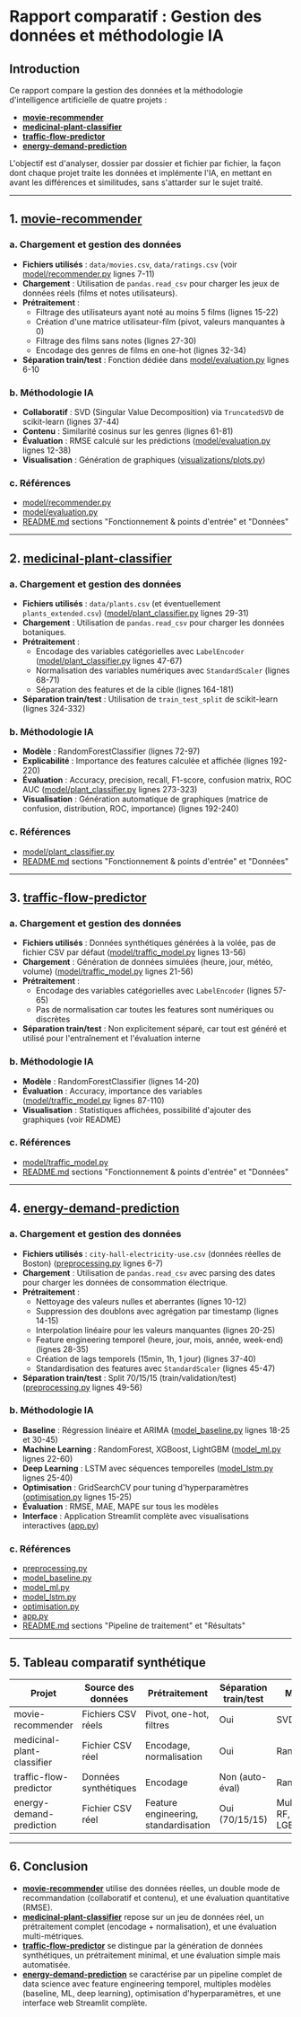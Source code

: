 # Rapport comparatif : Gestion des données et méthodologie IA

## Introduction
Ce rapport compare la gestion des données et la méthodologie d'intelligence artificielle de quatre projets :
- **[movie-recommender](https://github.com/Nano-a/movie-recommender)**
- **[medicinal-plant-classifier](https://github.com/Nano-a/medicinal-plant-classifier)**
- **[traffic-flow-predictor](https://github.com/Nano-a/traffic-flow-predictor)**
- **[energy-demand-prediction](https://github.com/Nano-a/energy-demand-prediction)**

L'objectif est d'analyser, dossier par dossier et fichier par fichier, la façon dont chaque projet traite les données et implémente l'IA, en mettant en avant les différences et similitudes, sans s'attarder sur le sujet traité.

---

## 1. [movie-recommender](https://github.com/Nano-a/movie-recommender)

### a. Chargement et gestion des données
- **Fichiers utilisés** : `data/movies.csv`, `data/ratings.csv` (voir [model/recommender.py](movie-recommender/model/recommender.py) lignes 7-11)
- **Chargement** : Utilisation de `pandas.read_csv` pour charger les jeux de données réels (films et notes utilisateurs).
- **Prétraitement** :
  - Filtrage des utilisateurs ayant noté au moins 5 films (lignes 15-22)
  - Création d'une matrice utilisateur-film (pivot, valeurs manquantes à 0)
  - Filtrage des films sans notes (lignes 27-30)
  - Encodage des genres de films en one-hot (lignes 32-34)
- **Séparation train/test** : Fonction dédiée dans [model/evaluation.py](movie-recommender/model/evaluation.py) lignes 6-10

### b. Méthodologie IA
- **Collaboratif** : SVD (Singular Value Decomposition) via `TruncatedSVD` de scikit-learn (lignes 37-44)
- **Contenu** : Similarité cosinus sur les genres (lignes 61-81)
- **Évaluation** : RMSE calculé sur les prédictions ([model/evaluation.py](movie-recommender/model/evaluation.py) lignes 12-38)
- **Visualisation** : Génération de graphiques ([visualizations/plots.py](movie-recommender/visualizations/plots.py))

### c. Références
- [model/recommender.py](movie-recommender/model/recommender.py)
- [model/evaluation.py](movie-recommender/model/evaluation.py)
- [README.md](movie-recommender/README.md) sections "Fonctionnement & points d'entrée" et "Données"

---

## 2. [medicinal-plant-classifier](https://github.com/Nano-a/medicinal-plant-classifier)

### a. Chargement et gestion des données
- **Fichiers utilisés** : `data/plants.csv` (et éventuellement `plants_extended.csv`) ([model/plant_classifier.py](medicinal-plant-classifier/model/plant_classifier.py) lignes 29-31)
- **Chargement** : Utilisation de `pandas.read_csv` pour charger les données botaniques.
- **Prétraitement** :
  - Encodage des variables catégorielles avec `LabelEncoder` ([model/plant_classifier.py](medicinal-plant-classifier/model/plant_classifier.py) lignes 47-67)
  - Normalisation des variables numériques avec `StandardScaler` (lignes 68-71)
  - Séparation des features et de la cible (lignes 164-181)
- **Séparation train/test** : Utilisation de `train_test_split` de scikit-learn (lignes 324-332)

### b. Méthodologie IA
- **Modèle** : RandomForestClassifier (lignes 72-97)
- **Explicabilité** : Importance des features calculée et affichée (lignes 192-220)
- **Évaluation** : Accuracy, precision, recall, F1-score, confusion matrix, ROC AUC ([model/plant_classifier.py](medicinal-plant-classifier/model/plant_classifier.py) lignes 273-323)
- **Visualisation** : Génération automatique de graphiques (matrice de confusion, distribution, ROC, importance) (lignes 192-240)

### c. Références
- [model/plant_classifier.py](medicinal-plant-classifier/model/plant_classifier.py)
- [README.md](medicinal-plant-classifier/README.md) sections "Fonctionnement & points d'entrée" et "Données"

---

## 3. [traffic-flow-predictor](https://github.com/Nano-a/traffic-flow-predictor)

### a. Chargement et gestion des données
- **Fichiers utilisés** : Données synthétiques générées à la volée, pas de fichier CSV par défaut ([model/traffic_model.py](traffic-flow-predictor/model/traffic_model.py) lignes 13-56)
- **Chargement** : Génération de données simulées (heure, jour, météo, volume) ([model/traffic_model.py](traffic-flow-predictor/model/traffic_model.py) lignes 21-56)
- **Prétraitement** :
  - Encodage des variables catégorielles avec `LabelEncoder` (lignes 57-65)
  - Pas de normalisation car toutes les features sont numériques ou discrètes
- **Séparation train/test** : Non explicitement séparé, car tout est généré et utilisé pour l'entraînement et l'évaluation interne

### b. Méthodologie IA
- **Modèle** : RandomForestClassifier (lignes 14-20)
- **Évaluation** : Accuracy, importance des variables ([model/traffic_model.py](traffic-flow-predictor/model/traffic_model.py) lignes 87-110)
- **Visualisation** : Statistiques affichées, possibilité d'ajouter des graphiques (voir README)

### c. Références
- [model/traffic_model.py](traffic-flow-predictor/model/traffic_model.py)
- [README.md](traffic-flow-predictor/README.md) sections "Fonctionnement & points d'entrée" et "Données"

---

## 4. [energy-demand-prediction](https://github.com/Nano-a/energy-demand-prediction)

### a. Chargement et gestion des données
- **Fichiers utilisés** : `city-hall-electricity-use.csv` (données réelles de Boston) ([preprocessing.py](energy-demand-prediction/preprocessing.py) lignes 6-7)
- **Chargement** : Utilisation de `pandas.read_csv` avec parsing des dates pour charger les données de consommation électrique.
- **Prétraitement** :
  - Nettoyage des valeurs nulles et aberrantes (lignes 10-12)
  - Suppression des doublons avec agrégation par timestamp (lignes 14-15)
  - Interpolation linéaire pour les valeurs manquantes (lignes 20-25)
  - Feature engineering temporel (heure, jour, mois, année, week-end) (lignes 28-35)
  - Création de lags temporels (15min, 1h, 1 jour) (lignes 37-40)
  - Standardisation des features avec `StandardScaler` (lignes 45-47)
- **Séparation train/test** : Split 70/15/15 (train/validation/test) ([preprocessing.py](energy-demand-prediction/preprocessing.py) lignes 49-56)

### b. Méthodologie IA
- **Baseline** : Régression linéaire et ARIMA ([model_baseline.py](energy-demand-prediction/model_baseline.py) lignes 18-25 et 30-45)
- **Machine Learning** : RandomForest, XGBoost, LightGBM ([model_ml.py](energy-demand-prediction/model_ml.py) lignes 22-60)
- **Deep Learning** : LSTM avec séquences temporelles ([model_lstm.py](energy-demand-prediction/model_lstm.py) lignes 25-40)
- **Optimisation** : GridSearchCV pour tuning d'hyperparamètres ([optimisation.py](energy-demand-prediction/optimisation.py) lignes 15-25)
- **Évaluation** : RMSE, MAE, MAPE sur tous les modèles
- **Interface** : Application Streamlit complète avec visualisations interactives ([app.py](energy-demand-prediction/app.py))

### c. Références
- [preprocessing.py](energy-demand-prediction/preprocessing.py)
- [model_baseline.py](energy-demand-prediction/model_baseline.py)
- [model_ml.py](energy-demand-prediction/model_ml.py)
- [model_lstm.py](energy-demand-prediction/model_lstm.py)
- [optimisation.py](energy-demand-prediction/optimisation.py)
- [app.py](energy-demand-prediction/app.py)
- [README.md](energy-demand-prediction/README.md) sections "Pipeline de traitement" et "Résultats"

---

## 5. Tableau comparatif synthétique

| Projet                      | Source des données         | Prétraitement         | Séparation train/test | Modèle IA                | Évaluation                |
|-----------------------------|---------------------------|-----------------------|----------------------|--------------------------|---------------------------|
| movie-recommender           | Fichiers CSV réels        | Pivot, one-hot, filtres| Oui                  | SVD, cosinus             | RMSE, visualisations      |
| medicinal-plant-classifier  | Fichier CSV réel          | Encodage, normalisation| Oui                  | RandomForest             | Accuracy, F1, ROC, etc.   |
| traffic-flow-predictor      | Données synthétiques      | Encodage              | Non (auto-éval)      | RandomForest             | Accuracy, importance      |
| energy-demand-prediction    | Fichier CSV réel          | Feature engineering, standardisation| Oui (70/15/15) | Multiple (LR, RF, XGB, LGBM, LSTM) | RMSE, MAE, MAPE |

---

## 6. Conclusion
- **[movie-recommender](https://github.com/Nano-a/movie-recommender)** utilise des données réelles, un double mode de recommandation (collaboratif et contenu), et une évaluation quantitative (RMSE).
- **[medicinal-plant-classifier](https://github.com/Nano-a/medicinal-plant-classifier)** repose sur un jeu de données réel, un prétraitement complet (encodage + normalisation), et une évaluation multi-métriques.
- **[traffic-flow-predictor](https://github.com/Nano-a/traffic-flow-predictor)** se distingue par la génération de données synthétiques, un prétraitement minimal, et une évaluation simple mais automatisée.
- **[energy-demand-prediction](https://github.com/Nano-a/energy-demand-prediction)** se caractérise par un pipeline complet de data science avec feature engineering temporel, multiples modèles (baseline, ML, deep learning), optimisation d'hyperparamètres, et une interface web Streamlit complète.